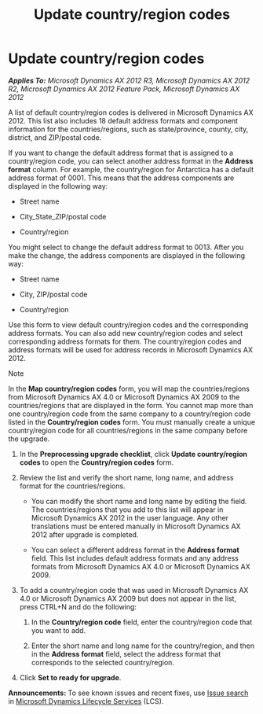 ﻿---
title: Update country/region codes
TOCTitle: Update country/region codes
ms:assetid: 368ea61f-7bab-4911-b0c9-71f3868b94ea
ms:mtpsurl: https://technet.microsoft.com/en-us/library/Gg731776(v=AX.60)
ms:contentKeyID: 35132603
ms.date: 04/18/2014
mtps_version: v=AX.60
---

# Update country/region codes 


_**Applies To:** Microsoft Dynamics AX 2012 R3, Microsoft Dynamics AX 2012 R2, Microsoft Dynamics AX 2012 Feature Pack, Microsoft Dynamics AX 2012_

A list of default country/region codes is delivered in Microsoft Dynamics AX 2012. This list also includes 18 default address formats and component information for the countries/regions, such as state/province, county, city, district, and ZIP/postal code.

If you want to change the default address format that is assigned to a country/region code, you can select another address format in the **Address format** column. For example, the country/region for Antarctica has a default address format of 0001. This means that the address components are displayed in the following way:

  - Street name

  - City\_State\_ZIP/postal code

  - Country/region

You might select to change the default address format to 0013. After you make the change, the address components are displayed in the following way:

  - Street name

  - City, ZIP/postal code

  - Country/region

Use this form to view default country/region codes and the corresponding address formats. You can also add new country/region codes and select corresponding address formats for them. The country/region codes and address formats will be used for address records in Microsoft Dynamics AX 2012.


> [!NOTE]
> <P>In the <STRONG>Map country/region codes</STRONG> form, you will map the countries/regions from Microsoft Dynamics AX 4.0 or Microsoft Dynamics AX 2009 to the countries/regions that are displayed in the form. You cannot map more than one country/region code from the same company to a country/region code listed in the <STRONG>Country/region codes</STRONG> form. You must manually create a unique country/region code for all countries/regions in the same company before the upgrade.</P>



1.  In the **Preprocessing upgrade checklist**, click **Update country/region codes** to open the **Country/region codes** form.

2.  Review the list and verify the short name, long name, and address format for the countries/regions.
    
      - You can modify the short name and long name by editing the field. The countries/regions that you add to this list will appear in Microsoft Dynamics AX 2012 in the user language. Any other translations must be entered manually in Microsoft Dynamics AX 2012 after upgrade is completed.
    
      - You can select a different address format in the **Address format** field. This list includes default address formats and any address formats from Microsoft Dynamics AX 4.0 or Microsoft Dynamics AX 2009.

3.  To add a country/region code that was used in Microsoft Dynamics AX 4.0 or Microsoft Dynamics AX 2009 but does not appear in the list, press CTRL+N and do the following:
    
    1.  In the **Country/region code** field, enter the country/region code that you want to add.
    
    2.  Enter the short name and long name for the country/region, and then in the **Address format** field, select the address format that corresponds to the selected country/region.

4.  Click **Set to ready for upgrade**.

  
**Announcements:** To see known issues and recent fixes, use [Issue search](http://go.microsoft.com/fwlink/?linkid=389258) in [Microsoft Dynamics Lifecycle Services](http://go.microsoft.com/fwlink/?linkid=306505) (LCS).

